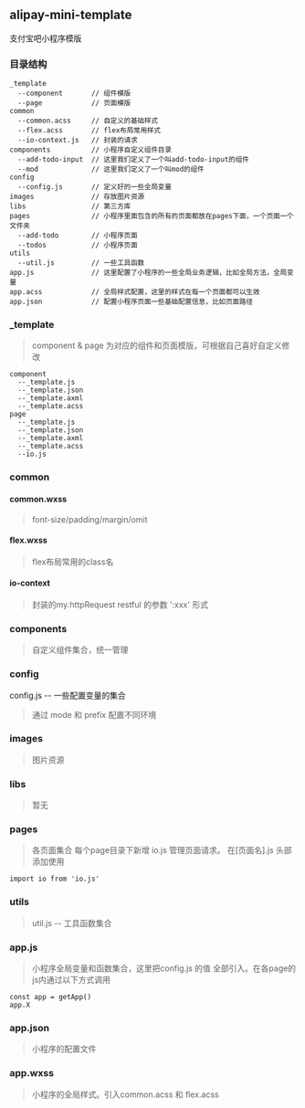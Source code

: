 ## alipay-mini-template
支付宝吧小程序模版

### 目录结构
```
_template
  --component       // 组件模版
  --page            // 页面模版 
common
  --common.acss     // 自定义的基础样式
  --flex.acss       // flex布局常用样式
  --io-context.js   // 封装的请求
components          // 小程序自定义组件目录
  --add-todo-input  // 这里我们定义了一个叫add-todo-input的组件
  --mod             // 这里我们定义了一个叫mod的组件
config
  --config.js       // 定义好的一些全局变量
images              // 存放图片资源
libs                // 第三方库
pages               // 小程序里面包含的所有的页面都放在pages下面，一个页面一个文件夹
  --add-todo        // 小程序页面
  --todos           // 小程序页面
utils
  --util.js         // 一些工具函数
app.js              // 这里配置了小程序的一些全局业务逻辑，比如全局方法，全局变量
app.acss            // 全局样式配置，这里的样式在每一个页面都可以生效
app.json            // 配置小程序页面一些基础配置信息，比如页面路径
```

### _template
> component & page 为对应的组件和页面模版，可根据自己喜好自定义修改

```
component
  --_template.js
  --_template.json
  --_template.axml
  --_template.acss
page
  --_template.js
  --_template.json
  --_template.axml
  --_template.acss
  --io.js
```

### common

#### common.wxss 
> font-size/padding/margin/omit

#### flex.wxss 
> flex布局常用的class名

#### io-context
> 封装的my.httpRequest
> restful 的参数 ':xxx' 形式

### components

> 自定义组件集合，统一管理

### config

config.js -- 一些配置变量的集合

> 通过 mode 和 prefix 配置不同环境

### images
> 图片资源

### libs

> 暂无

### pages

> 各页面集合
> 每个page目录下新增 io.js 管理页面请求。
> 在[页面名].js 头部添加使用
```
import io from 'io.js'
```

### utils

> util.js -- 工具函数集合

### app.js

> 小程序全局变量和函数集合，这里把config.js 的值 全部引入。在各page的js内通过以下方式调用 
```
const app = getApp()
app.X 
```

### app.json

> 小程序的配置文件

### app.wxss 

> 小程序的全局样式。引入common.acss 和 flex.acss
